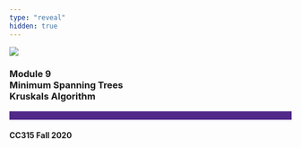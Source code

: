 ```yaml
---
type: "reveal"
hidden: true
---
```


<section>
<img class="stretch plain" src="/images/core-logo-on-white.png">
<h3> Module 9 <br> Minimum Spanning Trees <br> Kruskals Algorithm</h3>
<hr style="height:15px;color:512888;background-color:512888;">
<h4>CC315 Fall 2020</h4>
</section>